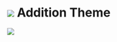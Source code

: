 # ![](https://res.cloudinary.com/discrobbler/image/upload/c_limit,w_26/v1502041462/green_plus_rf9evx.png) Addition Theme

![](https://res.cloudinary.com/discrobbler/image/upload/v1502537594/screen_i5fbsp.png)